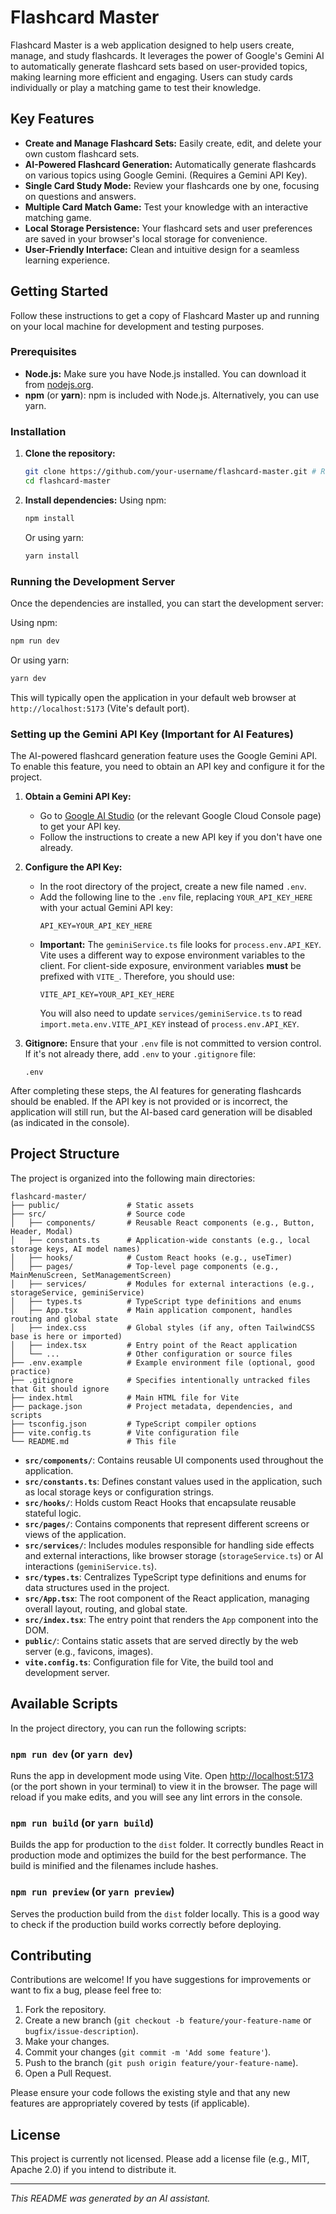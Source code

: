 # Flashcard Master

Flashcard Master is a web application designed to help users create, manage, and study flashcards. It leverages the power of Google's Gemini AI to automatically generate flashcard sets based on user-provided topics, making learning more efficient and engaging. Users can study cards individually or play a matching game to test their knowledge.

## Key Features

*   **Create and Manage Flashcard Sets:** Easily create, edit, and delete your own custom flashcard sets.
*   **AI-Powered Flashcard Generation:** Automatically generate flashcards on various topics using Google Gemini. (Requires a Gemini API Key).
*   **Single Card Study Mode:** Review your flashcards one by one, focusing on questions and answers.
*   **Multiple Card Match Game:** Test your knowledge with an interactive matching game.
*   **Local Storage Persistence:** Your flashcard sets and user preferences are saved in your browser's local storage for convenience.
*   **User-Friendly Interface:** Clean and intuitive design for a seamless learning experience.

## Getting Started

Follow these instructions to get a copy of Flashcard Master up and running on your local machine for development and testing purposes.

### Prerequisites

*   **Node.js:** Make sure you have Node.js installed. You can download it from [nodejs.org](https://nodejs.org/).
*   **npm** (or **yarn**): npm is included with Node.js. Alternatively, you can use yarn.

### Installation

1.  **Clone the repository:**
    ```bash
    git clone https://github.com/your-username/flashcard-master.git # Replace with the actual repo URL if different
    cd flashcard-master
    ```

2.  **Install dependencies:**
    Using npm:
    ```bash
    npm install
    ```
    Or using yarn:
    ```bash
    yarn install
    ```

### Running the Development Server

Once the dependencies are installed, you can start the development server:

Using npm:
```bash
npm run dev
```
Or using yarn:
```bash
yarn dev
```
This will typically open the application in your default web browser at `http://localhost:5173` (Vite's default port).

### Setting up the Gemini API Key (Important for AI Features)

The AI-powered flashcard generation feature uses the Google Gemini API. To enable this feature, you need to obtain an API key and configure it for the project.

1.  **Obtain a Gemini API Key:**
    *   Go to [Google AI Studio](https://aistudio.google.com/app/apikey) (or the relevant Google Cloud Console page) to get your API key.
    *   Follow the instructions to create a new API key if you don't have one already.

2.  **Configure the API Key:**
    *   In the root directory of the project, create a new file named `.env`.
    *   Add the following line to the `.env` file, replacing `YOUR_API_KEY_HERE` with your actual Gemini API key:
        ```
        API_KEY=YOUR_API_KEY_HERE
        ```
    *   **Important:** The `geminiService.ts` file looks for `process.env.API_KEY`. Vite uses a different way to expose environment variables to the client. For client-side exposure, environment variables **must** be prefixed with `VITE_`.
        Therefore, you should use:
        ```
        VITE_API_KEY=YOUR_API_KEY_HERE
        ```
        You will also need to update `services/geminiService.ts` to read `import.meta.env.VITE_API_KEY` instead of `process.env.API_KEY`.

3.  **Gitignore:**
    Ensure that your `.env` file is not committed to version control. If it's not already there, add `.env` to your `.gitignore` file:
    ```
    .env
    ```

After completing these steps, the AI features for generating flashcards should be enabled. If the API key is not provided or is incorrect, the application will still run, but the AI-based card generation will be disabled (as indicated in the console).

## Project Structure

The project is organized into the following main directories:

```
flashcard-master/
├── public/               # Static assets
├── src/                  # Source code
│   ├── components/       # Reusable React components (e.g., Button, Header, Modal)
│   ├── constants.ts      # Application-wide constants (e.g., local storage keys, AI model names)
│   ├── hooks/            # Custom React hooks (e.g., useTimer)
│   ├── pages/            # Top-level page components (e.g., MainMenuScreen, SetManagementScreen)
│   ├── services/         # Modules for external interactions (e.g., storageService, geminiService)
│   ├── types.ts          # TypeScript type definitions and enums
│   ├── App.tsx           # Main application component, handles routing and global state
│   ├── index.css         # Global styles (if any, often TailwindCSS base is here or imported)
│   ├── index.tsx         # Entry point of the React application
│   └── ...               # Other configuration or source files
├── .env.example          # Example environment file (optional, good practice)
├── .gitignore            # Specifies intentionally untracked files that Git should ignore
├── index.html            # Main HTML file for Vite
├── package.json          # Project metadata, dependencies, and scripts
├── tsconfig.json         # TypeScript compiler options
├── vite.config.ts        # Vite configuration file
└── README.md             # This file
```

*   **`src/components/`**: Contains reusable UI components used throughout the application.
*   **`src/constants.ts`**: Defines constant values used in the application, such as local storage keys or configuration strings.
*   **`src/hooks/`**: Holds custom React Hooks that encapsulate reusable stateful logic.
*   **`src/pages/`**: Contains components that represent different screens or views of the application.
*   **`src/services/`**: Includes modules responsible for handling side effects and external interactions, like browser storage (`storageService.ts`) or AI interactions (`geminiService.ts`).
*   **`src/types.ts`**: Centralizes TypeScript type definitions and enums for data structures used in the project.
*   **`src/App.tsx`**: The root component of the React application, managing overall layout, routing, and global state.
*   **`src/index.tsx`**: The entry point that renders the `App` component into the DOM.
*   **`public/`**: Contains static assets that are served directly by the web server (e.g., favicons, images).
*   **`vite.config.ts`**: Configuration file for Vite, the build tool and development server.

## Available Scripts

In the project directory, you can run the following scripts:

### `npm run dev` (or `yarn dev`)

Runs the app in development mode using Vite.
Open [http://localhost:5173](http://localhost:5173) (or the port shown in your terminal) to view it in the browser.
The page will reload if you make edits, and you will see any lint errors in the console.

### `npm run build` (or `yarn build`)

Builds the app for production to the `dist` folder.
It correctly bundles React in production mode and optimizes the build for the best performance.
The build is minified and the filenames include hashes.

### `npm run preview` (or `yarn preview`)

Serves the production build from the `dist` folder locally.
This is a good way to check if the production build works correctly before deploying.

## Contributing

Contributions are welcome! If you have suggestions for improvements or want to fix a bug, please feel free to:

1.  Fork the repository.
2.  Create a new branch (`git checkout -b feature/your-feature-name` or `bugfix/issue-description`).
3.  Make your changes.
4.  Commit your changes (`git commit -m 'Add some feature'`).
5.  Push to the branch (`git push origin feature/your-feature-name`).
6.  Open a Pull Request.

Please ensure your code follows the existing style and that any new features are appropriately covered by tests (if applicable).

## License

This project is currently not licensed. Please add a license file (e.g., MIT, Apache 2.0) if you intend to distribute it.

---

*This README was generated by an AI assistant.*
